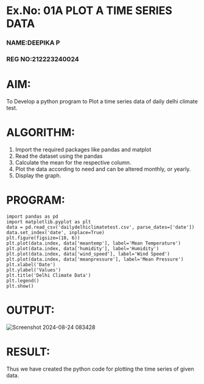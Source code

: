 # Ex.No: 01A PLOT A TIME SERIES DATA

### NAME:DEEPIKA P
### REG NO:212223240024

# AIM:
To Develop a python program to Plot a time series data of daily delhi climate test.
# ALGORITHM:
1. Import the required packages like pandas and matplot
2. Read the dataset using the pandas
3. Calculate the mean for the respective column.
4. Plot the data according to need and can be altered monthly, or yearly.
5. Display the graph.
# PROGRAM:
```
import pandas as pd
import matplotlib.pyplot as plt
data = pd.read_csv('dailydelhiclimatetest.csv', parse_dates=['date'])
data.set_index('date', inplace=True)
plt.figure(figsize=(10, 6))
plt.plot(data.index, data['meantemp'], label='Mean Temperature')
plt.plot(data.index, data['humidity'], label='Humidity')
plt.plot(data.index, data['wind_speed'], label='Wind Speed')
plt.plot(data.index, data['meanpressure'], label='Mean Pressure')
plt.xlabel('Date')
plt.ylabel('Values')
plt.title('Delhi Climate Data')
plt.legend()
plt.show()
```
# OUTPUT:

![Screenshot 2024-08-24 083428](https://github.com/user-attachments/assets/67928fcc-0910-4d2c-af7a-5155689a6d33)

# RESULT:
Thus we have created the python code for plotting the time series of given data.

